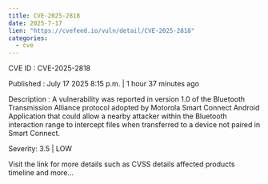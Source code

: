 ```yaml
--- 
title: CVE-2025-2818
date: 2025-7-17
lien: "https://cvefeed.io/vuln/detail/CVE-2025-2818"
categories:
  - cve
---
```


CVE ID : CVE-2025-2818

Published :  July 17
2025
8:15 p.m. | 1 hour
37 minutes ago

Description : A vulnerability was reported in version 1.0 of the Bluetooth Transmission Alliance protocol adopted by Motorola Smart Connect Android Application that could allow a nearby attacker within the Bluetooth interaction range to intercept files when transferred to a device not paired in Smart Connect.

Severity: 3.5 | LOW

Visit the link for more details
such as CVSS details
affected products
timeline
and more...
